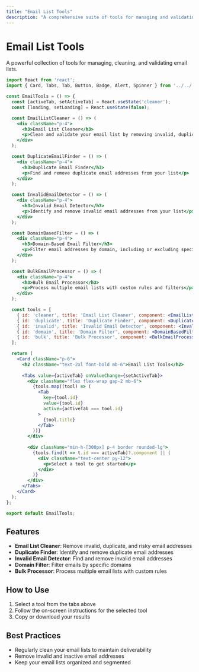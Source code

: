 ```yaml
---
title: "Email List Tools"
description: "A comprehensive suite of tools for managing and validating email lists"
---
```


# Email List Tools

A powerful collection of tools for managing, cleaning, and validating email lists.

```jsx
import React from 'react';
import { Card, Tabs, Tab, Button, Badge, Alert, Spinner } from '../../../components/ui';

const EmailTools = () => {
  const [activeTab, setActiveTab] = React.useState('cleaner');
  const [loading, setLoading] = React.useState(false);

  const EmailListCleaner = () => (
    <div className="p-4">
      <h3>Email List Cleaner</h3>
      <p>Clean and validate your email list by removing invalid, duplicate, and risky email addresses</p>
    </div>
  );

  const DuplicateEmailFinder = () => (
    <div className="p-4">
      <h3>Duplicate Email Finder</h3>
      <p>Find and remove duplicate email addresses from your list</p>
    </div>
  );

  const InvalidEmailDetector = () => (
    <div className="p-4">
      <h3>Invalid Email Detector</h3>
      <p>Identify and remove invalid email addresses from your list</p>
    </div>
  );

  const DomainBasedFilter = () => (
    <div className="p-4">
      <h3>Domain-Based Email Filter</h3>
      <p>Filter email addresses by domain, including or excluding specific domains</p>
    </div>
  );

  const BulkEmailProcessor = () => (
    <div className="p-4">
      <h3>Bulk Email Processor</h3>
      <p>Process multiple email lists with custom rules and filters</p>
    </div>
  );

  const tools = [
    { id: 'cleaner', title: 'Email List Cleaner', component: <EmailListCleaner /> },
    { id: 'duplicate', title: 'Duplicate Finder', component: <DuplicateEmailFinder /> },
    { id: 'invalid', title: 'Invalid Email Detector', component: <InvalidEmailDetector /> },
    { id: 'domain', title: 'Domain Filter', component: <DomainBasedFilter /> },
    { id: 'bulk', title: 'Bulk Processor', component: <BulkEmailProcessor /> },
  ];

  return (
    <Card className="p-6">
      <h2 className="text-2xl font-bold mb-6">Email List Tools</h2>
      
      <Tabs value={activeTab} onValueChange={setActiveTab}>
        <div className="flex flex-wrap gap-2 mb-6">
          {tools.map((tool) => (
            <Tab 
              key={tool.id}
              value={tool.id}
              active={activeTab === tool.id}
            >
              {tool.title}
            </Tab>
          ))}
        </div>
        
        <div className="min-h-[300px] p-4 border rounded-lg">
          {tools.find(t => t.id === activeTab)?.component || (
            <div className="text-center py-12">
              <p>Select a tool to get started</p>
            </div>
          )}
        </div>
      </Tabs>
    </Card>
  );
};

export default EmailTools;
```

## Features

- **Email List Cleaner**: Remove invalid, duplicate, and risky email addresses
- **Duplicate Finder**: Identify and remove duplicate email addresses
- **Invalid Email Detector**: Find and remove invalid email addresses
- **Domain Filter**: Filter emails by specific domains
- **Bulk Processor**: Process multiple email lists with custom rules

## How to Use

1. Select a tool from the tabs above
2. Follow the on-screen instructions for the selected tool
3. Copy or download your results

## Best Practices

- Regularly clean your email lists to maintain deliverability
- Remove invalid and inactive email addresses
- Keep your email lists organized and segmented
